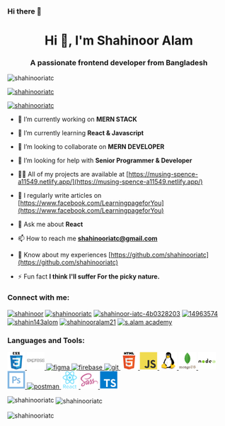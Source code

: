 ### Hi there 👋
<h1 align="center">Hi 👋, I'm Shahinoor Alam</h1>
<h3 align="center">A passionate frontend developer from Bangladesh</h3>

<p align="left"> <img src="https://komarev.com/ghpvc/?username=shahinooriatc&label=Profile%20views&color=0e75b6&style=flat" alt="shahinooriatc" /> </p>

<p align="left"> <a href="https://github.com/ryo-ma/github-profile-trophy"><img src="https://github-profile-trophy.vercel.app/?username=shahinooriatc" alt="shahinooriatc" /></a> </p>

<p align="left"> <a href="https://twitter.com/shahinooriatc" target="blank"><img src="https://img.shields.io/twitter/follow/shahinooriatc?logo=twitter&style=for-the-badge" alt="shahinooriatc" /></a> </p>

- 🔭 I’m currently working on **MERN STACK**

- 🌱 I’m currently learning **React & Javascript**

- 👯 I’m looking to collaborate on **MERN DEVELOPER**

- 🤝 I’m looking for help with **Senior Programmer & Developer**

- 👨‍💻 All of my projects are available at [https://musing-spence-a11549.netlify.app/](https://musing-spence-a11549.netlify.app/)

- 📝 I regularly write articles on [https://www.facebook.com/LearningpageforYou](https://www.facebook.com/LearningpageforYou)

- 💬 Ask me about **React**

- 📫 How to reach me **shahinooriatc@gmail.com**

- 📄 Know about my experiences [https://github.com/shahinooriatc](https://github.com/shahinooriatc)

- ⚡ Fun fact **I think I'll suffer For the picky nature.**

<h3 align="left">Connect with me:</h3>
<p align="left">
<a href="https://codepen.io/shahinoor" target="blank"><img align="center" src="https://raw.githubusercontent.com/rahuldkjain/github-profile-readme-generator/master/src/images/icons/Social/codepen.svg" alt="shahinoor" height="30" width="40" /></a>
<a href="https://twitter.com/shahinooriatc" target="blank"><img align="center" src="https://raw.githubusercontent.com/rahuldkjain/github-profile-readme-generator/master/src/images/icons/Social/twitter.svg" alt="shahinooriatc" height="30" width="40" /></a>
<a href="https://linkedin.com/in/shahinoor-iatc-4b0328203" target="blank"><img align="center" src="https://raw.githubusercontent.com/rahuldkjain/github-profile-readme-generator/master/src/images/icons/Social/linked-in-alt.svg" alt="shahinoor-iatc-4b0328203" height="30" width="40" /></a>
<a href="https://stackoverflow.com/users/14963574" target="blank"><img align="center" src="https://raw.githubusercontent.com/rahuldkjain/github-profile-readme-generator/master/src/images/icons/Social/stack-overflow.svg" alt="14963574" height="30" width="40" /></a>
<a href="https://fb.com/shahin143alom" target="blank"><img align="center" src="https://raw.githubusercontent.com/rahuldkjain/github-profile-readme-generator/master/src/images/icons/Social/facebook.svg" alt="shahin143alom" height="30" width="40" /></a>
<a href="https://instagram.com/shahinooralam21" target="blank"><img align="center" src="https://raw.githubusercontent.com/rahuldkjain/github-profile-readme-generator/master/src/images/icons/Social/instagram.svg" alt="shahinooralam21" height="30" width="40" /></a>
<a href="https://www.youtube.com/c/s.alam academy" target="blank"><img align="center" src="https://raw.githubusercontent.com/rahuldkjain/github-profile-readme-generator/master/src/images/icons/Social/youtube.svg" alt="s.alam academy" height="30" width="40" /></a>
</p>

<h3 align="left">Languages and Tools:</h3>
<p align="left"> <a href="https://www.w3schools.com/css/" target="_blank"> <img src="https://raw.githubusercontent.com/devicons/devicon/master/icons/css3/css3-original-wordmark.svg" alt="css3" width="40" height="40"/> </a> <a href="https://expressjs.com" target="_blank"> <img src="https://raw.githubusercontent.com/devicons/devicon/master/icons/express/express-original-wordmark.svg" alt="express" width="40" height="40"/> </a> <a href="https://www.figma.com/" target="_blank"> <img src="https://www.vectorlogo.zone/logos/figma/figma-icon.svg" alt="figma" width="40" height="40"/> </a> <a href="https://firebase.google.com/" target="_blank"> <img src="https://www.vectorlogo.zone/logos/firebase/firebase-icon.svg" alt="firebase" width="40" height="40"/> </a> <a href="https://git-scm.com/" target="_blank"> <img src="https://www.vectorlogo.zone/logos/git-scm/git-scm-icon.svg" alt="git" width="40" height="40"/> </a> <a href="https://www.w3.org/html/" target="_blank"> <img src="https://raw.githubusercontent.com/devicons/devicon/master/icons/html5/html5-original-wordmark.svg" alt="html5" width="40" height="40"/> </a> <a href="https://developer.mozilla.org/en-US/docs/Web/JavaScript" target="_blank"> <img src="https://raw.githubusercontent.com/devicons/devicon/master/icons/javascript/javascript-original.svg" alt="javascript" width="40" height="40"/> </a> <a href="https://www.linux.org/" target="_blank"> <img src="https://raw.githubusercontent.com/devicons/devicon/master/icons/linux/linux-original.svg" alt="linux" width="40" height="40"/> </a> <a href="https://www.mongodb.com/" target="_blank"> <img src="https://raw.githubusercontent.com/devicons/devicon/master/icons/mongodb/mongodb-original-wordmark.svg" alt="mongodb" width="40" height="40"/> </a> <a href="https://nodejs.org" target="_blank"> <img src="https://raw.githubusercontent.com/devicons/devicon/master/icons/nodejs/nodejs-original-wordmark.svg" alt="nodejs" width="40" height="40"/> </a> <a href="https://www.photoshop.com/en" target="_blank"> <img src="https://raw.githubusercontent.com/devicons/devicon/master/icons/photoshop/photoshop-line.svg" alt="photoshop" width="40" height="40"/> </a> <a href="https://postman.com" target="_blank"> <img src="https://www.vectorlogo.zone/logos/getpostman/getpostman-icon.svg" alt="postman" width="40" height="40"/> </a> <a href="https://reactjs.org/" target="_blank"> <img src="https://raw.githubusercontent.com/devicons/devicon/master/icons/react/react-original-wordmark.svg" alt="react" width="40" height="40"/> </a> <a href="https://sass-lang.com" target="_blank"> <img src="https://raw.githubusercontent.com/devicons/devicon/master/icons/sass/sass-original.svg" alt="sass" width="40" height="40"/> </a> <a href="https://www.typescriptlang.org/" target="_blank"> <img src="https://raw.githubusercontent.com/devicons/devicon/master/icons/typescript/typescript-original.svg" alt="typescript" width="40" height="40"/> </a> </p>

<p><img align="left" src="https://github-readme-stats.vercel.app/api/top-langs?username=shahinooriatc&show_icons=true&locale=en&layout=compact" alt="shahinooriatc" /></p>

<p>&nbsp;<img align="center" src="https://github-readme-stats.vercel.app/api?username=shahinooriatc&show_icons=true&locale=en" alt="shahinooriatc" /></p>

<p><img align="center" src="https://github-readme-streak-stats.herokuapp.com/?user=shahinooriatc&" alt="shahinooriatc" /></p>

